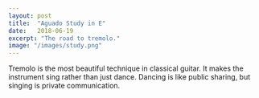 ```yaml
---
layout: post
title:  "Aguado Study in E"
date:   2018-06-19
excerpt: "The road to tremolo."
image: "/images/study.png"
---
```


Tremolo is the most beautiful technique in classical guitar.
It makes the instrument sing rather than just dance.
Dancing is like public sharing, but singing is private communication.

<span class="image fit">
    <img src="{{ "/images/Aguado_Study_in_E.png" | absolute_url }}" alt="" />
</span>
